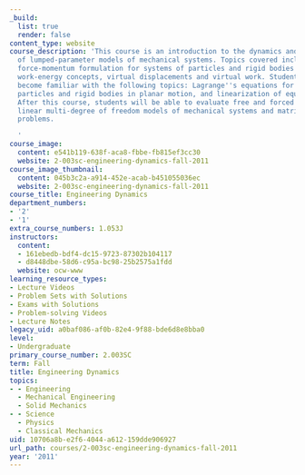 ```yaml
---
_build:
  list: true
  render: false
content_type: website
course_description: 'This course is an introduction to the dynamics and vibrations
  of lumped-parameter models of mechanical systems. Topics covered include kinematics,
  force-momentum formulation for systems of particles and rigid bodies in planar motion,
  work-energy concepts, virtual displacements and virtual work. Students will also
  become familiar with the following topics: Lagrange''s equations for systems of
  particles and rigid bodies in planar motion, and linearization of equations of motion.
  After this course, students will be able to evaluate free and forced vibration of
  linear multi-degree of freedom models of mechanical systems and matrix eigenvalue
  problems.

  '
course_image:
  content: e541b119-638f-aca8-fbbe-fb815ef3cc30
  website: 2-003sc-engineering-dynamics-fall-2011
course_image_thumbnail:
  content: 045b3c2a-a914-452e-acab-b451055036ec
  website: 2-003sc-engineering-dynamics-fall-2011
course_title: Engineering Dynamics
department_numbers:
- '2'
- '1'
extra_course_numbers: 1.053J
instructors:
  content:
  - 161ebedb-bdf4-dc15-9723-87302b104117
  - d8448dbe-58d6-c95a-bc98-25b2575a1fdd
  website: ocw-www
learning_resource_types:
- Lecture Videos
- Problem Sets with Solutions
- Exams with Solutions
- Problem-solving Videos
- Lecture Notes
legacy_uid: a0baf086-af0b-82e4-9f88-bde6d8e8bba0
level:
- Undergraduate
primary_course_number: 2.003SC
term: Fall
title: Engineering Dynamics
topics:
- - Engineering
  - Mechanical Engineering
  - Solid Mechanics
- - Science
  - Physics
  - Classical Mechanics
uid: 10706a8b-e2f6-4044-a612-159dde906927
url_path: courses/2-003sc-engineering-dynamics-fall-2011
year: '2011'
---
```

